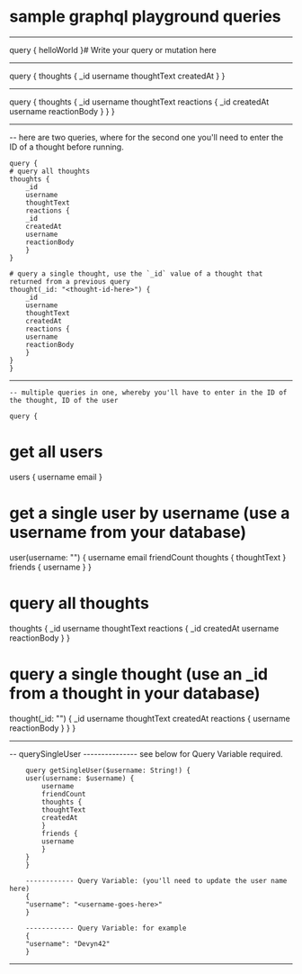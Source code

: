 # sample graphql playground queries

---------------------------------------------------------------------------
query {
  helloWorld
}# Write your query or mutation here

---------------------------------------------------------------------------
query {
  thoughts {
    _id
    username
    thoughtText
    createdAt
  }
}

---------------------------------------------------------------------------
query {
  thoughts {
    _id
    username
    thoughtText
    reactions {
      _id
      createdAt
      username
      reactionBody
    }
  }
}

---------------------------------------------------------------------------
-- here are two queries, where for the second one you'll need to enter the ID of a thought before running.

    query {
    # query all thoughts
    thoughts {
        _id
        username
        thoughtText
        reactions {
        _id
        createdAt
        username
        reactionBody
        }
    }

    # query a single thought, use the `_id` value of a thought that returned from a previous query
    thought(_id: "<thought-id-here>") {
        _id
        username
        thoughtText
        createdAt
        reactions {
        username
        reactionBody
        }
    }
    }

---------------------------------------------------------------------------
    -- multiple queries in one, whereby you'll have to enter in the ID of the thought, ID of the user

    query {
  # get all users
  users {
    username
    email
  }

  # get a single user by username (use a username from your database)
  user(username: "<username-goes-here>") {
    username
    email
    friendCount
    thoughts {
      thoughtText
    }
    friends {
      username
    }
  }

  # query all thoughts
  thoughts {
    _id
    username
    thoughtText
    reactions {
      _id
      createdAt
      username
      reactionBody
    }
  }

  # query a single thought (use an _id from a thought in your database)
  thought(_id: "<thought-id-here>") {
    _id
    username
    thoughtText
    createdAt
    reactions {
      username
      reactionBody
    }
  }
}

---------------------------------------------------------------------------

-- querySingleUser --------------- see below for Query Variable required.

        query getSingleUser($username: String!) {
        user(username: $username) {
            username
            friendCount
            thoughts {
            thoughtText
            createdAt
            }
            friends {
            username
            }
        }
        }

        ------------ Query Variable: (you'll need to update the user name here)
        {
        "username": "<username-goes-here>"
        }

        ------------ Query Variable: for example
        {
        "username": "Devyn42"
        }

        
---------------------------------------------------------------------------